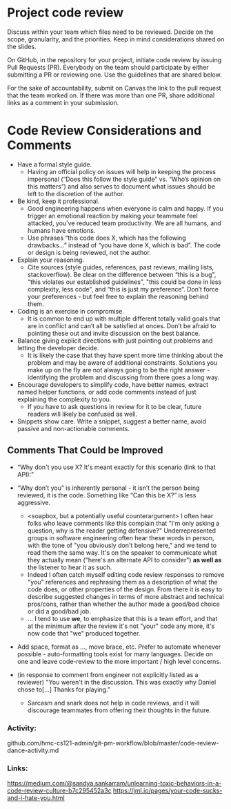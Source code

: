 # Project code review


Discuss within your team which files need to be reviewed. Decide on the scope, granularity, and the priorities. Keep in mind considerations shared on the slides.

On GitHub, in the repository for your project, initiate code review by issuing Pull Requests (PR). Everybody on the team should participate by either submitting a PR or reviewing one. Use the guidelines that are shared below.

For the sake of accountability, submit on Canvas the link to the pull request that the team worked on. If there was more than one PR, share additional links as a comment in your submission.


# Code Review Considerations and Comments

* Have a formal style guide.
  * Having an official policy on issues will help in keeping the process impersonal (“Does this follow the style guide” vs. “Who’s opinion on this matters”) and also serves to document what issues should be left to the discretion of the author.
* Be kind, keep it professional.
  * Good engineering happens when everyone is calm and happy.  If you trigger an emotional reaction by making your teammate feel attacked, you’ve reduced team productivity. We are all humans, and humans have emotions.
  * Use phrases “this code does X, which has the following drawbacks...” instead of “you have done X, which is bad”.  The code or design is being reviewed, not the author.
* Explain your reasoning.
  * Cite sources (style guides, references, past reviews, mailing lists, stackoverflow). Be clear on the difference between “this is a bug", “this violates our established guidelines”, "this could be done in less complexity, less code", and “this is just my preference”. Don’t force your preferences - but feel free to explain the reasoning behind them.
* Coding is an exercise in compromise.
  * It is common to end up with multiple different totally valid goals that are in conflict and can’t all be satisfied at onces. Don’t be afraid to pointing these out and invite discussion on the best balance.
* Balance giving explicit directions with just pointing out problems and letting the developer decide.
  * It is likely the case that they have spent more time thinking about the problem and may be aware of additional constraints. Solutions you make up on the fly are not always going to be the right answer - identifying the problem and discussing from there goes a long way.
* Encourage developers to simplify code, have better names, extract named helper functions, or add code comments instead of just explaining the complexity to you. 
  * If you have to ask questions in review for it to be clear, future readers will likely be confused as well.
* Snippets show care. Write a snippet, suggest a better name, avoid passive and non-actionable comments.

## Comments That Could be Improved
* “Why don't you use X? It's meant exactly for this scenario (link to that API):”
* “Why don’t you” is inherently personal - it isn’t the person being reviewed, it is the code. Something like “Can this be X?” is less aggressive. 
  * <soapbox, but a potentially useful counterargument> I often hear folks who leave comments like this complain that "I'm only asking a question, why is the reader getting defensive?" Underrepresented groups in software engineering often hear these words in person, with the tone of "you obviously don't belong here," and we tend to read them the same way. It's on the speaker to communicate what they actually mean ("here's an alternate API to consider") **as well as** the listener to hear it as such. </soapbox>
  * Indeed I often catch myself editing code review responses to remove "you" references and rephrasing them as a description of what the code does, or other properties of the design. From there it is easy to describe suggested changes in terms of more abstract and technical pros/cons, rather than whether the author made a good/bad choice or did a good/bad job.
  * … I tend to use **we**, to emphasize that this is a team effort, and that at the minimum after the review it's not "your" code any more, it's now code that "we" produced together.

* Add space, format as …, move brace, etc. 
Prefer to automate whenever possible - auto-formatting tools exist for many languages. Decide on one and leave code-review to the more important / high level concerns.


* (in response to comment from engineer not explicitly listed as a reviewer)
"You weren't in the discussion. This was exactly why Daniel chose to[...] Thanks for playing."
  * Sarcasm and snark does not help in code reviews, and it will discourage teammates from offering their thoughts in the future.


### Activity:
github.com/hmc-cs121-admin/git-pm-workflow/blob/master/code-review-dance-activity.md 

### Links:
https://medium.com/@sandya.sankarram/unlearning-toxic-behaviors-in-a-code-review-culture-b7c295452a3c
https://jml.io/pages/your-code-sucks-and-i-hate-you.html


